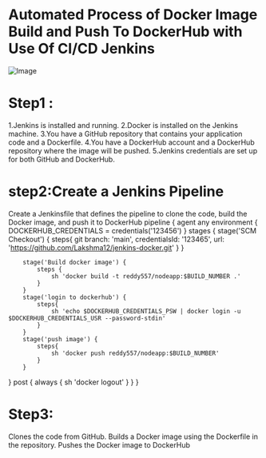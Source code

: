 # Automated Process of Docker Image Build and Push To DockerHub with Use Of CI/CD Jenkins
![Image](https://github.com/user-attachments/assets/0ddaa063-0fed-4502-a325-fec39456cb0a)

# Step1 :
1.Jenkins is installed and running.
2.Docker is installed on the Jenkins machine.
3.You have a GitHub repository that contains your application code and a Dockerfile.
4.You have a DockerHub account and a DockerHub repository where the image will be pushed.
5.Jenkins credentials are set up for both GitHub and DockerHub.
# step2:Create a Jenkins Pipeline
Create a Jenkinsfile that defines the pipeline to clone the code, build the Docker image, and push it to DockerHub
pipeline {
    agent any 
    environment {
    DOCKERHUB_CREDENTIALS = credentials('123456')
    }
    stages { 
        stage('SCM Checkout') {
            steps{
           git branch: 'main', credentialsId: '123465', url: 'https://github.com/Lakshma12/jenkins-docker.git'
            }
        }

        stage('Build docker image') {
            steps {  
                sh 'docker build -t reddy557/nodeapp:$BUILD_NUMBER .'
            }
        }
        stage('login to dockerhub') {
            steps{
                sh 'echo $DOCKERHUB_CREDENTIALS_PSW | docker login -u $DOCKERHUB_CREDENTIALS_USR --password-stdin'
            }
        }
        stage('push image') {
            steps{
                sh 'docker push reddy557/nodeapp:$BUILD_NUMBER'
            }
        }
}
post {
        always {
            sh 'docker logout'
        }
    }
}

# Step3:
Clones the code from GitHub.
Builds a Docker image using the Dockerfile in the repository.
Pushes the Docker image to DockerHub
